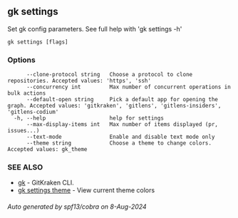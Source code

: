 ## gk settings

Set gk config parameters. See full help with 'gk settings -h'

```
gk settings [flags]
```

### Options

```
      --clone-protocol string   Choose a protocol to clone repositories. Accepted values: 'https', 'ssh'
      --concurrency int         Max number of concurrent operations in bulk actions
      --default-open string     Pick a default app for opening the graph. Accepted values: 'gitkraken', 'gitlens', 'gitlens-insiders', 'gitlens-codium'
  -h, --help                    help for settings
      --max-display-items int   Max number of items displayed (pr, issues...)
      --text-mode               Enable and disable text mode only
      --theme string            Choose a theme to change colors. Accepted values: gk_theme
```

### SEE ALSO

* [gk](gk.md)	 - GitKraken CLI.
* [gk settings theme](gk_settings_theme.md)	 - View current theme colors

###### Auto generated by spf13/cobra on 8-Aug-2024
